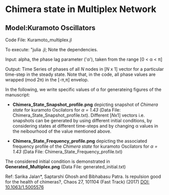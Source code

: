 # Chimera state in Multiplex Network

## Model:Kuramoto Oscillators 

Code File: Kuramoto_multiplex.jl

To execute: "julia <filename>.jl; 
Note the dependencies.

Input: alpha, the phase lag parameter ('α'), taken from the range [0 < α < π]

Output: Time Series of phases of all *N* nodes in [*N* x 1] vector for a particular time-step in the steady state. Note that, in the code, all phase values are wrapped (mod 2π) in the [-π,π] envelop. 

In the following, we write specific values of α for generateing figures of the manuscript:

* **Chimera_State_Snapshot_profile.png** depicting snapshot of *Chimera state* for kuramoto Oscilators for *α = 1.43* (Data File: Chimera_State_Snapshot_profile.txt). Different [*N*x1] vectors i.e. snapshots can be generated by using different initial conditions, by considering states at different time-steps and by changing α values in the neibourhood of the value mentioned above.

* **Chimera_State_Frequency_profile.png** depicting the associated frequency profile of the *Chimera state* for kuramoto Oscilators for *α = 1.43* (Data File: Chimera_State_Frequency_profile.txt)

The considered initial condition is demonstrated in **Generated_Multiplex.png** (Data File: generated_initial.txt)

Ref: Sarika Jalan*, Saptarshi Ghosh and Bibhabasu Patra. Is repulsion good for the health of chimeras?, Chaos 27, 101104 (Fast Track) (2017) [DOI: 10.1063/1.5005576](https://aip.scitation.org/doi/full/10.1063/1.5005576)

